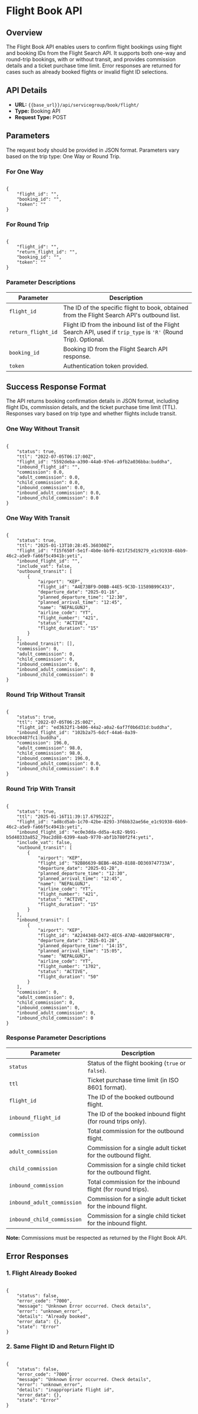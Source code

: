 # Flight Book API
## Overview

The Flight Book API enables users to confirm flight bookings using flight and booking IDs from the Flight Search API. It supports both one-way and round-trip bookings, with or without transit, and provides commission details and a ticket purchase time limit. Error responses are returned for cases such as already booked flights or invalid flight ID selections.

## API Details

- **URL:** `{{base_url}}/api/servicegroup/book/flight/`
- **Type:** Booking API
- **Request Type:** POST

## Parameters

The request body should be provided in JSON format. Parameters vary based on the trip type: One Way or Round Trip.

### For One Way

<pre><code class="json">
{
    "flight_id": "<one of the flight_ids from search response outbound list>",
    "booking_id": "<value of booking_id from search response>",
    "token": "<provided_token>"
}
</code></pre>

### For Round Trip

<pre><code class="json">
{
    "flight_id": "<one of the flight_ids from search response outbound list>",
    "return_flight_id": "<OPTIONAL: flight id from inbound list>",
    "booking_id": "<value of booking_id from search response>",
    "token": "<provided_token>"
}
</code></pre>

### Parameter Descriptions

| Parameter | Description |
|-----------|-------------|
| `flight_id` | The ID of the specific flight to book, obtained from the Flight Search API's outbound list. |
| `return_flight_id` | Flight ID from the inbound list of the Flight Search API, used if `trip_type` is `'R'` (Round Trip). Optional. |
| `booking_id` | Booking ID from the Flight Search API response. |
| `token` | Authentication token provided. |

## Success Response Format

The API returns booking confirmation details in JSON format, including flight IDs, commission details, and the ticket purchase time limit (TTL). Responses vary based on trip type and whether flights include transit.

### One Way Without Transit

<pre><code class="json">
{
    "status": true,
    "ttl": "2022-07-05T06:17:00Z",
    "flight_id": "5592deba-a390-44a0-97e6-a9fb2a036bba:buddha",
    "inbound_flight_id": "",
    "commission": 0.0,
    "adult_commission": 0.0,
    "child_commission": 0.0,
    "inbound_commission": 0.0,
    "inbound_adult_commission": 0.0,
    "inbound_child_commission": 0.0
}
</code></pre>

### One Way With Transit

<pre><code class="json">
{
    "status": true,
    "ttl": "2025-01-13T10:28:45.360300Z",
    "flight_id": "f15f650f-5e1f-4b0e-bbf0-021f25d19279_e1c91938-6bb9-46c2-a5e9-fa66f5c4941b:yeti",
    "inbound_flight_id": "",
    "include_vat": false,
    "outbound_transit": [
        {
            "airport": "KEP",
            "flight_id": "A4E73BF9-D0BB-44E5-9C3D-11589B99C433",
            "departure_date": "2025-01-16",
            "planned_departure_time": "12:30",
            "planned_arrival_time": "12:45",
            "name": "NEPALGUNJ",
            "airline_code": "YT",
            "flight_number": "421",
            "status": "ACTIVE",
            "flight_duration": "15"
        }
    ],
    "inbound_transit": [],
    "commission": 0,
    "adult_commission": 0,
    "child_commission": 0,
    "inbound_commission": 0,
    "inbound_adult_commission": 0,
    "inbound_child_commission": 0
}
</code></pre>

### Round Trip Without Transit

<pre><code class="json">
{
    "status": true,
    "ttl": "2022-07-05T06:25:00Z",
    "flight_id": "ed3632f1-b406-44a2-a0a2-6af7f0b6d31d:buddha",
    "inbound_flight_id": "102b2a75-6dcf-44a6-8a39-b9cec0487fc1:buddha",
    "commission": 196.0,
    "adult_commission": 98.0,
    "child_commission": 98.0,
    "inbound_commission": 196.0,
    "inbound_adult_commission": 0.0,
    "inbound_child_commission": 0.0
}
</code></pre>

### Round Trip With Transit

<pre><code class="json">
{
    "status": true,
    "ttl": "2025-01-16T11:39:17.679522Z",
    "flight_id": "ad8cd5ab-1c70-42be-8293-3f6bb32ae56e_e1c91938-6bb9-46c2-a5e9-fa66f5c4941b:yeti",
    "inbound_flight_id": "ec0e3dda-dd5a-4c82-9b91-b5d40333a852_79ac2d88-6399-4aab-9770-abf1b780f2f4:yeti",
    "include_vat": false,
    "outbound_transit": [
        {
            "airport": "KEP",
            "flight_id": "92B86639-BEB6-4620-8188-DD369747733A",
            "departure_date": "2025-01-28",
            "planned_departure_time": "12:30",
            "planned_arrival_time": "12:45",
            "name": "NEPALGUNJ",
            "airline_code": "YT",
            "flight_number": "421",
            "status": "ACTIVE",
            "flight_duration": "15"
        }
    ],
    "inbound_transit": [
        {
            "airport": "KEP",
            "flight_id": "A2244348-D472-4EC6-A7AD-4AB20F9A0CFB",
            "departure_date": "2025-01-28",
            "planned_departure_time": "14:15",
            "planned_arrival_time": "15:05",
            "name": "NEPALGUNJ",
            "airline_code": "YT",
            "flight_number": "1702",
            "status": "ACTIVE",
            "flight_duration": "50"
        }
    ],
    "commission": 0,
    "adult_commission": 0,
    "child_commission": 0,
    "inbound_commission": 0,
    "inbound_adult_commission": 0,
    "inbound_child_commission": 0
}
</code></pre>

### Response Parameter Descriptions

| Parameter | Description |
|-----------|-------------|
| `status` | Status of the flight booking (`true` or `false`). |
| `ttl` | Ticket purchase time limit (in ISO 8601 format). |
| `flight_id` | The ID of the booked outbound flight. |
| `inbound_flight_id` | The ID of the booked inbound flight (for round trips only). |
| `commission` | Total commission for the outbound flight. |
| `adult_commission` | Commission for a single adult ticket for the outbound flight. |
| `child_commission` | Commission for a single child ticket for the outbound flight. |
| `inbound_commission` | Total commission for the inbound flight (for round trips). |
| `inbound_adult_commission` | Commission for a single adult ticket for the inbound flight. |
| `inbound_child_commission` | Commission for a single child ticket for the inbound flight. |

**Note:** Commissions must be respected as returned by the Flight Book API.

## Error Responses

### 1. Flight Already Booked

<pre><code class="json">
{
    "status": false,
    "error_code": "7000",
    "message": "Unknown Error occurred. Check details",
    "error": "unknown_error",
    "details": "Already booked",
    "error_data": {},
    "state": "Error"
}
</code></pre>

### 2. Same Flight ID and Return Flight ID

<pre><code class="json">
{
    "status": false,
    "error_code": "7000",
    "message": "Unknown Error occurred. Check details",
    "error": "unknown_error",
    "details": "inappropriate flight id",
    "error_data": {},
    "state": "Error"
}
</code></pre>

